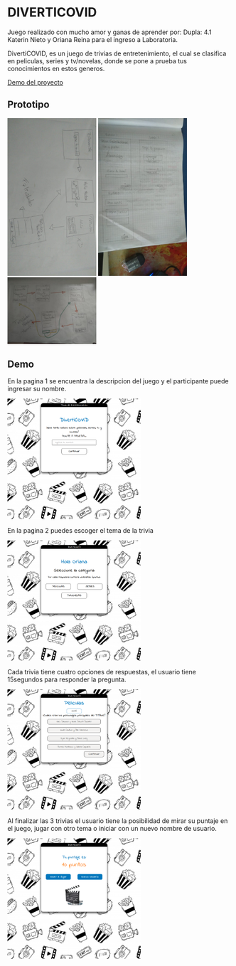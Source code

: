 # DIVERTICOVID

Juego realizado con mucho amor y ganas de aprender por: Dupla: 4.1 Katerin Nieto y Oriana Reina para el ingreso a Laboratoria.

DivertiCOVID, es un juego de trivias de entretenimiento, el cual se clasifica en peliculas, series y tv/novelas, donde se pone a prueba tus conocimientos en estos generos.

[Demo del proyecto](https://oriananohemi.github.io/trivia-laboratoria/)

## Prototipo

<img width=200 src="./demoProyecto/Sketch 1 - Oriana.jpeg"> <img width=200 src="./demoProyecto/Sketch 2 - Katerin.jpeg"> <img width=200 src="./demoProyecto/Prototipo Sketch unificado.jpeg">

## Demo

En la pagina 1 se encuentra la descripcion del juego y el participante puede ingresar su nombre.

<img width=300 src="./demoProyecto/Screen Shot 2020-08-23 at 15.27.09.png">

En la pagina 2 puedes escoger el tema de la trivia

<img width=300 src="./demoProyecto/Screen Shot 2020-08-23 at 15.27.19.png">

Cada trivia tiene cuatro opciones de respuestas, el usuario tiene 15segundos para responder la pregunta.

<img width=300 src="./demoProyecto/Screen Shot 2020-08-23 at 15.27.21.png">

Al finalizar las 3 trivias el usuario tiene la posibilidad de mirar su puntaje en el juego, jugar con otro tema o iniciar con un nuevo nombre de usuario.

<img width=300 src="./demoProyecto/Screen Shot 2020-08-23 at 15.27.53.png">
